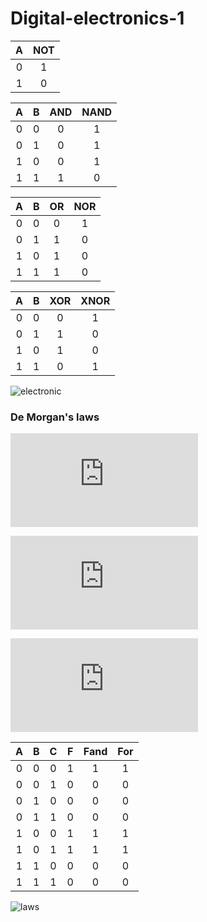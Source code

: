 # Digital-electronics-1

| **A** | **NOT** |
| :-: | :-: |
| 0 | 1 |
| 1 | 0 |

| **A** | **B** | **AND** | **NAND** |
| :-: | :-: | :-: | :-: |
| 0 | 0 | 0 | 1 |
| 0 | 1 | 0 | 1 |
| 1 | 0 | 0 | 1 |
| 1 | 1 | 1 | 0 |

| **A** | **B** | **OR** | **NOR** |
| :-: | :-: | :-: | :-: |
| 0 | 0 | 0 | 1 |
| 0 | 1 | 1 | 0 |
| 1 | 0 | 1 | 0 |
| 1 | 1 | 1 | 0 |

| **A** | **B** | **XOR** | **XNOR** |
| :-: | :-: | :-: | :-: |
| 0 | 0 | 0 | 1 |
| 0 | 1 | 1 | 0 |
| 1 | 0 | 1 | 0 |
| 1 | 1 | 0 | 1 |

![electronic](https://user-images.githubusercontent.com/60675320/74112049-bf501f00-4b99-11ea-9f88-7b0df42728c6.PNG)

### De Morgan's laws

![equartion](https://latex.codecogs.com/gif.latex?f%3Da%5Ctimes%5Coverline%7Bb%7D&plus;%5Coverline%7Bb%7D%5Ctimes%5Coverline%7Bc%7D)

![equartion](https://latex.codecogs.com/gif.latex?f_%7Band%7D%3D%5Coverline%7B%28%5Coverline%7Ba%5Ctimes%5Coverline%7Bb%7D%7D%29%5Ctimes%20%5Coverline%7B%28%5Coverline%7Bb%7D%5Ctimes%5Coverline%7Bc%7D%29%7D%20%7D)

![equartion](https://latex.codecogs.com/gif.latex?f_%7Bor%7D%3D%5Coverline%7B%28%5Coverline%7Ba%7D&plus;b%29%7D&plus;%20%5Coverline%7B%28b&plus;c%29%7D)


| **A** | **B** | **C** | **F** | **Fand** | **For** |
| :-: | :-: | :-: | :-: | :-: | :-: |
| 0 | 0 | 0 | 1 | 1 | 1 |
| 0 | 0 | 1 | 0 | 0 | 0 |
| 0 | 1 | 0 | 0 | 0 | 0 |
| 0 | 1 | 1 | 0 | 0 | 0 |
| 1 | 0 | 0 | 1 | 1 | 1 |
| 1 | 0 | 1 | 1 | 1 | 1 |
| 1 | 1 | 0 | 0 | 0 | 0 |
| 1 | 1 | 1 | 0 | 0 | 0 |


![laws](https://user-images.githubusercontent.com/60675320/74291183-52bd5780-4d34-11ea-861c-bd2417344d95.PNG)

